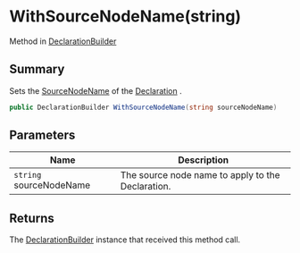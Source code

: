 # WithSourceNodeName(string)

Method in [DeclarationBuilder](./)

## Summary

Sets the [SourceNodeName](../yarn.compiler.declaration/yarn.compiler.declaration.sourcenodename.md) of the [Declaration](yarn.compiler.declarationbuilder.declaration.md) .

```csharp
public DeclarationBuilder WithSourceNodeName(string sourceNodeName)
```

## Parameters

| Name                    | Description                                       |
| ----------------------- | ------------------------------------------------- |
| `string` sourceNodeName | The source node name to apply to the Declaration. |

## Returns

The [DeclarationBuilder](./) instance that received this method call.

